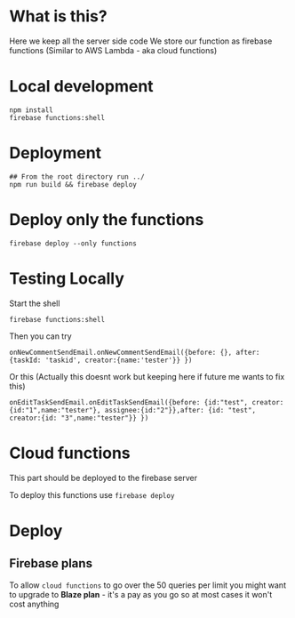 # What is this?
Here we keep all the server side code
We store our function as firebase functions (Similar to AWS Lambda - aka cloud functions)

# Local development
```
npm install
firebase functions:shell 
```

# Deployment
```
## From the root directory run ../
npm run build && firebase deploy
```

# Deploy only the functions
```
firebase deploy --only functions
```

# Testing Locally
Start the shell
```
firebase functions:shell
```
Then you can try
```
onNewCommentSendEmail.onNewCommentSendEmail({before: {}, after: {taskId: 'taskid', creator:{name:'tester'}} })
```
Or this (Actually this doesnt work but keeping here if future me wants to fix this)
```
onEditTaskSendEmail.onEditTaskSendEmail({before: {id:"test", creator:{id:"1",name:"tester"}, assignee:{id:"2"}},after: {id: "test", creator:{id: "3",name:"tester"}} })
```

# Cloud functions
This part should be deployed to the firebase server

To deploy this functions use
`firebase deploy`

# Deploy
## Firebase plans
To allow `cloud functions` to go over the 50 queries per limit you might want to upgrade to **Blaze plan** - it's a pay as you go so at most cases it won't cost anything
